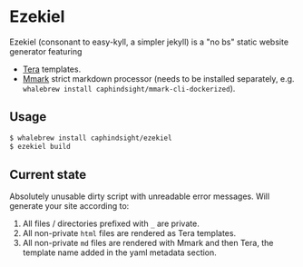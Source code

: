 # Ezekiel

Ezekiel (consonant to easy-kyll, a simpler jekyll) is a "no bs" static website generator featuring

* [Tera](https://github.com/Keats/tera) templates.
* [Mmark](https://github.com/mmark-md/mmark) strict markdown processor (needs to be installed separately, e.g. `whalebrew install caphindsight/mmark-cli-dockerized`).

## Usage

```bash
$ whalebrew install caphindsight/ezekiel
$ ezekiel build
```

## Current state

Absolutely unusable dirty script with unreadable error messages.
Will generate your site according to:

1. All files / directories prefixed with `_` are private.
1. All non-private `html` files are rendered as Tera templates.
1. All non-private `md` files are rendered with Mmark and then Tera, the template name added in the yaml metadata section.
